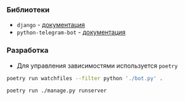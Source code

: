 ### Библиотеки
* `django` - [документация](https://docs.djangoproject.com/en/5.1/)
* `python-telegram-bot` - [документация](https://python-telegram-bot.org/)

### Разработка
* Для управления зависимостями используется `poetry`

```bash
poetry run watchfiles --filter python './bot.py' .
```

```bash
poetry run ./manage.py runserver
```